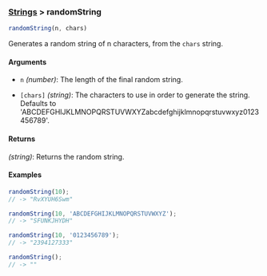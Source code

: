 ### [Strings](../) > randomString

```js
randomString(n, chars)
```

Generates a random string of n characters, from the `chars` string.

#### Arguments

- `n` _(number)_: The length of the final random  string.

- `[chars]` _(string)_: The characters to use in order to generate the string. Defaults to 'ABCDEFGHIJKLMNOPQRSTUVWXYZabcdefghijklmnopqrstuvwxyz0123456789'.

#### Returns

_(string)_: Returns the random string.

#### Examples
```js
randomString(10);
// -> "RvXYUH6Swm"

randomString(10, 'ABCDEFGHIJKLMNOPQRSTUVWXYZ');
// -> "SFUNKJHYDH"

randomString(10, '0123456789');
// -> "2394127333"

randomString();
// -> ""
```
